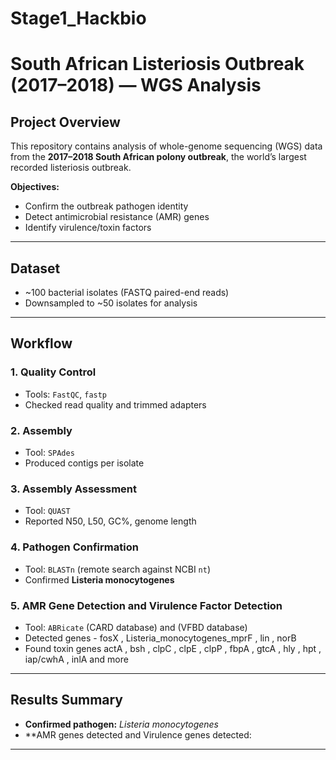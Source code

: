 # Stage1_Hackbio

# South African Listeriosis Outbreak (2017–2018) — WGS Analysis

## Project Overview
This repository contains analysis of whole-genome sequencing (WGS) data from the **2017–2018 South African polony outbreak**, the world’s largest recorded listeriosis outbreak.

**Objectives:**
- Confirm the outbreak pathogen identity
- Detect antimicrobial resistance (AMR) genes
- Identify virulence/toxin factors

---

## Dataset
- ~100 bacterial isolates (FASTQ paired-end reads)
- Downsampled to ~50 isolates for analysis

---

## Workflow

### 1. Quality Control
- Tools: `FastQC`, `fastp`
- Checked read quality and trimmed adapters

### 2. Assembly
- Tool: `SPAdes`
- Produced contigs per isolate

### 3. Assembly Assessment
- Tool: `QUAST`
- Reported N50, L50, GC%, genome length

### 4. Pathogen Confirmation
- Tool: `BLASTn` (remote search against NCBI `nt`)
- Confirmed **Listeria monocytogenes**

### 5. AMR Gene Detection and Virulence Factor Detection
- Tool: `ABRicate` (CARD database) and (VFBD database)
- Detected genes - fosX ,	Listeria_monocytogenes_mprF , lin , norB
- Found toxin genes actA , bsh , clpC , clpE , clpP , fbpA , gtcA , hly , hpt , iap/cwhA , inlA and more
---

## Results Summary
- **Confirmed pathogen:** *Listeria monocytogenes*
- **AMR genes detected and Virulence genes detected:


---

